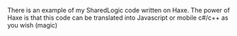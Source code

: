 There is an example of my SharedLogic code written on Haxe.
The power of Haxe is that this code can be translated into Javascript or mobile c#/c++ as you wish (magic)
